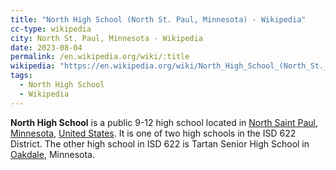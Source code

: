 ```yaml
---
title: "North High School (North St. Paul, Minnesota) - Wikipedia"
cc-type: wikipedia
city: North St. Paul, Minnesota - Wikipedia
date: 2023-08-04
permalink: /en.wikipedia.org/wiki/:title
wikipedia: "https://en.wikipedia.org/wiki/North_High_School_(North_St._Paul,_Minnesota)"
tags:
  - North High School
  - Wikipedia
---
```

**North High School** is a public 9-12 high school located in [North Saint Paul](/en.wikipedia.org/wiki/North_St._Paul,_Minnesota), [Minnesota](/en.wikipedia.org/wiki/Minnesota), [United States](/en.wikipedia.org/wiki/United_States). It is one of two high schools in the ISD 622 District. The other high school in ISD 622 is Tartan Senior High School in [Oakdale](/en.wikipedia.org/wiki/Oakdale,_Minnesota), Minnesota.